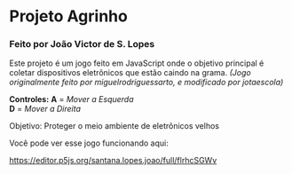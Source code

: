 # Projeto Agrinho
### Feito por João Victor de S. Lopes

Este projeto é um jogo feito em JavaScript onde o objetivo principal é coletar dispositivos eletrônicos que estão caindo na grama. 
*(Jogo originalmente feito por miguelrodriguessarto, e modificado por jotaescola)*

**Controles:**
**A** = *Mover a Esquerda*  
**D** = *Mover a Direita*

Objetivo:
Proteger o meio ambiente de eletrônicos velhos

Você pode ver esse jogo funcionando aqui:

https://editor.p5js.org/santana.lopes.joao/full/flrhcSGWv
